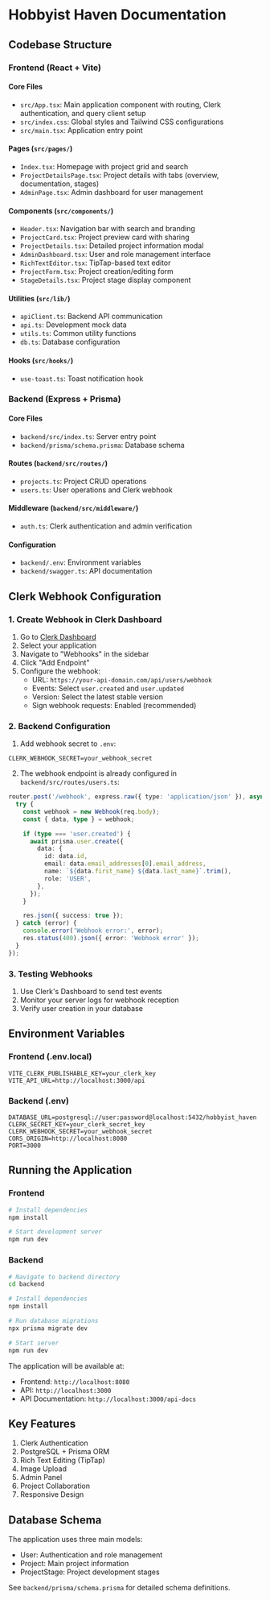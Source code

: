 # Hobbyist Haven Documentation

## Codebase Structure

### Frontend (React + Vite)

#### Core Files
- `src/App.tsx`: Main application component with routing, Clerk authentication, and query client setup
- `src/index.css`: Global styles and Tailwind CSS configurations
- `src/main.tsx`: Application entry point

#### Pages (`src/pages/`)
- `Index.tsx`: Homepage with project grid and search
- `ProjectDetailsPage.tsx`: Project details with tabs (overview, documentation, stages)
- `AdminPage.tsx`: Admin dashboard for user management

#### Components (`src/components/`)
- `Header.tsx`: Navigation bar with search and branding
- `ProjectCard.tsx`: Project preview card with sharing
- `ProjectDetails.tsx`: Detailed project information modal
- `AdminDashboard.tsx`: User and role management interface
- `RichTextEditor.tsx`: TipTap-based text editor
- `ProjectForm.tsx`: Project creation/editing form
- `StageDetails.tsx`: Project stage display component

#### Utilities (`src/lib/`)
- `apiClient.ts`: Backend API communication
- `api.ts`: Development mock data
- `utils.ts`: Common utility functions
- `db.ts`: Database configuration

#### Hooks (`src/hooks/`)
- `use-toast.ts`: Toast notification hook

### Backend (Express + Prisma)

#### Core Files
- `backend/src/index.ts`: Server entry point
- `backend/prisma/schema.prisma`: Database schema

#### Routes (`backend/src/routes/`)
- `projects.ts`: Project CRUD operations
- `users.ts`: User operations and Clerk webhook

#### Middleware (`backend/src/middleware/`)
- `auth.ts`: Clerk authentication and admin verification

#### Configuration
- `backend/.env`: Environment variables
- `backend/swagger.ts`: API documentation

## Clerk Webhook Configuration

### 1. Create Webhook in Clerk Dashboard
1. Go to [Clerk Dashboard](https://dashboard.clerk.dev)
2. Select your application
3. Navigate to "Webhooks" in the sidebar
4. Click "Add Endpoint"
5. Configure the webhook:
   - URL: `https://your-api-domain.com/api/users/webhook`
   - Events: Select `user.created` and `user.updated`
   - Version: Select the latest stable version
   - Sign webhook requests: Enabled (recommended)

### 2. Backend Configuration
1. Add webhook secret to `.env`:
```env
CLERK_WEBHOOK_SECRET=your_webhook_secret
```

2. The webhook endpoint is already configured in `backend/src/routes/users.ts`:
```typescript
router.post('/webhook', express.raw({ type: 'application/json' }), async (req, res) => {
  try {
    const webhook = new Webhook(req.body);
    const { data, type } = webhook;

    if (type === 'user.created') {
      await prisma.user.create({
        data: {
          id: data.id,
          email: data.email_addresses[0].email_address,
          name: `${data.first_name} ${data.last_name}`.trim(),
          role: 'USER',
        },
      });
    }

    res.json({ success: true });
  } catch (error) {
    console.error('Webhook error:', error);
    res.status(400).json({ error: 'Webhook error' });
  }
});
```

### 3. Testing Webhooks
1. Use Clerk's Dashboard to send test events
2. Monitor your server logs for webhook reception
3. Verify user creation in your database

## Environment Variables

### Frontend (.env.local)
```env
VITE_CLERK_PUBLISHABLE_KEY=your_clerk_key
VITE_API_URL=http://localhost:3000/api
```

### Backend (.env)
```env
DATABASE_URL=postgresql://user:password@localhost:5432/hobbyist_haven
CLERK_SECRET_KEY=your_clerk_secret_key
CLERK_WEBHOOK_SECRET=your_webhook_secret
CORS_ORIGIN=http://localhost:8080
PORT=3000
```

## Running the Application

### Frontend
```bash
# Install dependencies
npm install

# Start development server
npm run dev
```

### Backend
```bash
# Navigate to backend directory
cd backend

# Install dependencies
npm install

# Run database migrations
npx prisma migrate dev

# Start server
npm run dev
```

The application will be available at:
- Frontend: `http://localhost:8080`
- API: `http://localhost:3000`
- API Documentation: `http://localhost:3000/api-docs`

## Key Features
1. Clerk Authentication
2. PostgreSQL + Prisma ORM
3. Rich Text Editing (TipTap)
4. Image Upload
5. Admin Panel
6. Project Collaboration
7. Responsive Design

## Database Schema
The application uses three main models:
- User: Authentication and role management
- Project: Main project information
- ProjectStage: Project development stages

See `backend/prisma/schema.prisma` for detailed schema definitions.